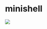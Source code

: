 # minishell

<img src="https://occ.a.nflxso.net/dnm/api/v6/X194eJsgWBDE2aQbaNdmCXGUP-Y/AAAABYDY_UFn7BjKWo6DjydmajdnYAWBKmPUPmMQ8mkhYPSpmFoZ-45uiS8lErYj01qrzph2Tnc63CxbZ_j-xDJl20Nw7y9_lfDkV62OLy8XUlg4VMqsUnRDXCT5x2AOQDmaCY--Ow.jpg?r=a02">
